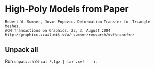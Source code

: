 # High-Poly Models from Paper

```
Robert W. Sumner, Jovan Popovic. Deformation Transfer for Triangle Meshes.
ACM Transactions on Graphics. 23, 3. August 2004
http://graphics.csail.mit.edu/~sumner/research/deftransfer/
```

## Unpack all

Run `unpack.sh` or `cat *.tgz | tar zxvf - -i`.
